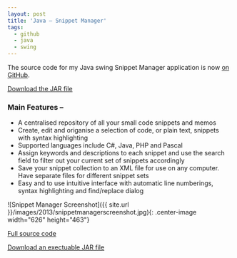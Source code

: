 ```yaml
---
layout: post
title: 'Java – Snippet Manager'
tags:
  - github
  - java
  - swing
---
```

The source code for my Java swing Snippet Manager application is now [on GitHub][1].

[Download the JAR file][2]

### Main Features –

  * A centralised repository of all your small code snippets and memos
  * Create, edit and origanise a selection of code, or plain text, snippets with syntax highlighting
  * Supported languages include C#, Java, PHP and Pascal
  * Assign keywords and descriptions to each snippet and use the search field to filter out your current set of snippets accordingly
  * Save your snippet collection to an XML file for use on any computer. Have separate files for different snippet sets
  * Easy and to use intuitive interface with automatic line numberings, syntax highlighting and find/replace dialog

![Snippet Manager Screenshot]({{ site.url }}/images/2013/snippetmanagerscreenshot.jpg){: .center-image width="626" height="463"}

[Full source code][1]

[Download an exectuable JAR file][2]

 [1]: https://github.com/raharrison/SnippetManager
 [2]: http://ryanharrison.co.uk/apps/snippetmanager/snippetmanager.zip